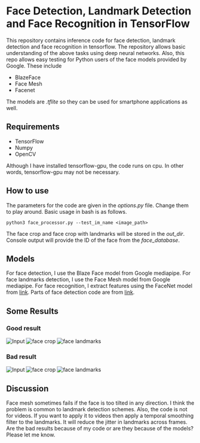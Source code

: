 # Face Detection, Landmark Detection and Face Recognition in TensorFlow
This repository contains inference code for face detection, landmark detection and face recognition in tensorflow. The repository allows basic understanding of the above tasks using deep neural networks. Also, this repo allows easy testing for Python users of the face models provided by Google. These include

- BlazeFace
- Face Mesh
- Facenet

The models are *.tflite* so they can be used for smartphone applications as well.


## Requirements
- TensorFlow 
- Numpy 
- OpenCV

Although I have installed tensorflow-gpu, the code runs on cpu. In other words, tensorflow-gpu may not be necessary.

## How to use
The parameters for the code are given in the *options.py* file. Change them to play around. Basic usage in bash is as follows. 

```
python3 face_processor.py --test_im_name <image_path>
```

The face crop and face crop with landmarks will be stored in the *out_dir*. Console output will provide the ID of the face from the *face_database*.

## Models 
For face detection, I use the Blaze Face model from Google mediapipe. For face landmarks detection, I use the Face Mesh model from Google mediapipe. For face recognition, I extract features using the FaceNet model from [link](https://github.com/estebanuri/face_recognition/tree/master/android/models). Parts of face detection code are from [link](https://github.com/hollance/BlazeFace-PyTorch).

## Some Results
### Good result
![Input](https://github.com/umarKarim/face-det-lm-rec/tree/master/face_ims/test_ims/momoa_2.jpg)
![face crop](https://github.com/umarKarim/face-det-lm-rec/tree/master/outputs/face_crop_ok.png)
![face landmarks](https://github.com/umarKarim/face-det-lm-rec/tree/master/outputs/landmarks_ok.png)
### Bad result
![Input](https://github.com/umarKarim/face-det-lm-rec/tree/master/face_ims/test_ims/streep_2.jpg)
![face crop](https://github.com/umarKarim/face-det-lm-rec/tree/master/outputs/face_crop_fail.png)
![face landmarks](https://github.com/umarKarim/face-det-lm-rec/tree/master/outputs/landmarks_fail.png)

## Discussion 
Face mesh sometimes fails if the face is too tilted in any direction. I think the problem is common to landmark detection schemes.
Also, the code is not for videos. If you want to apply it to videos then apply a temporal smoothing filter to the landmarks. It will reduce the jitter in landmarks across frames. 
Are the bad results because of my code or are they because of the models? Please let me know.








